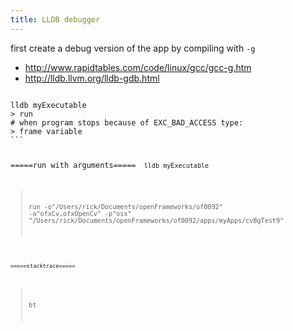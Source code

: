 ```yaml
---
title: LLDB debugger
---
```


first create a debug version of the app by compiling with `-g`
* http://www.rapidtables.com/code/linux/gcc/gcc-g.htm
* http://lldb.llvm.org/lldb-gdb.html

<code bash>
lldb myExecutable
> run
# when program stops because of EXC_BAD_ACCESS type:
> frame variable
```

=====run with arguments=====
<code bash>
lldb myExecutable
> run -o"/Users/rick/Documents/openFrameworks/of0092" -a"ofxCv,ofxOpenCv" -p"osx" "/Users/rick/Documents/openFrameworks/of0092/apps/myApps/cvBgTest9"
```

=====stacktrace=====
```
> bt
```
